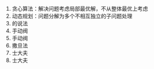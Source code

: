 1. 贪心算法：解决问题考虑局部最优解，不从整体最优上考虑
2. 动态规划：问题分解为多个不相互独立的子问题处理
3. 的说法
4. 手动阀
5. 手动阀
6. 撒旦法
7. 士大夫
8. 士大夫

